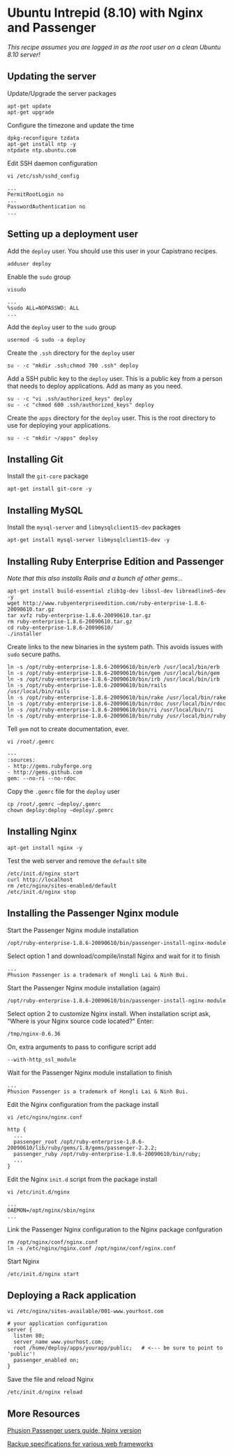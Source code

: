 Ubuntu Intrepid (8.10) with Nginx and Passenger
===============================================
*This recipe assumes you are logged in as the root user on a clean Ubuntu 8.10 server!*

Updating the server
-------------------

Update/Upgrade the server packages

    apt-get update
    apt-get upgrade

Configure the timezone and update the time

    dpkg-reconfigure tzdata
    apt-get install ntp -y
    ntpdate ntp.ubuntu.com

Edit SSH daemon configuration

    vi /etc/ssh/sshd_config

    ...
    PermitRootLogin no
    ...
    PasswordAuthentication no
    ...

Setting up a deployment user
----------------------------

Add the `deploy` user. You should use this user in your Capistrano recipes.

    adduser deploy

Enable the `sudo` group

    visudo
    
    ...
    %sudo ALL=NOPASSWD: ALL
    ...

Add the `deploy` user to the `sudo` group

    usermod -G sudo -a deploy

Create the `.ssh` directory for the `deploy` user

    su - -c "mkdir .ssh;chmod 700 .ssh" deploy

Add a SSH public key to the `deploy` user. This is a public key from a person that needs to deploy
applications. Add as many as you need.

    su - -c "vi .ssh/authorized_keys" deploy
    su - -c "chmod 600 .ssh/authorized_keys" deploy
    
Create the `apps` directory for the `deploy` user. This is the root directory to use for deploying
your applications.
    
    su - -c "mkdir ~/apps" deploy

Installing Git
--------------

Install the `git-core` package

    apt-get install git-core -y

Installing MySQL
----------------

Install the `mysql-server` and `libmysqlclient15-dev` packages

    apt-get install mysql-server libmysqlclient15-dev -y
    
Installing Ruby Enterprise Edition and Passenger
------------------------------------------------

_Note that this also installs Rails and a bunch of other gems..._

    apt-get install build-essential zlib1g-dev libssl-dev libreadline5-dev -y
    wget http://www.rubyenterpriseedition.com/ruby-enterprise-1.8.6-20090610.tar.gz
    tar xvfz ruby-enterprise-1.8.6-20090610.tar.gz
    rm ruby-enterprise-1.8.6-20090610.tar.gz
    cd ruby-enterprise-1.8.6-20090610/
    ./installer

Create links to the new binaries in the system path. This avoids issues with `sudo` secure paths.
  
    ln -s /opt/ruby-enterprise-1.8.6-20090610/bin/erb /usr/local/bin/erb
    ln -s /opt/ruby-enterprise-1.8.6-20090610/bin/gem /usr/local/bin/gem
    ln -s /opt/ruby-enterprise-1.8.6-20090610/bin/irb /usr/local/bin/irb
    ln -s /opt/ruby-enterprise-1.8.6-20090610/bin/rails /usr/local/bin/rails
    ln -s /opt/ruby-enterprise-1.8.6-20090610/bin/rake /usr/local/bin/rake
    ln -s /opt/ruby-enterprise-1.8.6-20090610/bin/rdoc /usr/local/bin/rdoc
    ln -s /opt/ruby-enterprise-1.8.6-20090610/bin/ri /usr/local/bin/ri
    ln -s /opt/ruby-enterprise-1.8.6-20090610/bin/ruby /usr/local/bin/ruby

Tell `gem` not to create documentation, ever.

    vi /root/.gemrc
    
    ---
    :sources:
    - http://gems.rubyforge.org
    - http://gems.github.com
    gem: --no-ri --no-rdoc

Copy the `.gemrc` file for the `deploy` user
    
    cp /root/.gemrc ~deploy/.gemrc
    chown deploy:deploy ~deploy/.gemrc

Installing Nginx
----------------

    apt-get install nginx -y
    
Test the web server and remove the `default` site

    /etc/init.d/nginx start
    curl http://localhost
    rm /etc/nginx/sites-enabled/default
    /etc/init.d/nginx stop

Installing the Passenger Nginx module
-------------------------------------

Start the Passenger Nginx module installation

    /opt/ruby-enterprise-1.8.6-20090610/bin/passenger-install-nginx-module

Select option 1 and download/compile/install Nginx and wait for it to finish
    
    ...
    Phusion Passenger is a trademark of Hongli Lai & Ninh Bui.

Start the Passenger Nginx module installation (again)

    /opt/ruby-enterprise-1.8.6-20090610/bin/passenger-install-nginx-module

Select option 2 to customize Nginx install. When installation script ask, "Where is your Nginx source code located?" Enter:

    /tmp/nginx-0.6.36
    
On, extra arguments to pass to configure script add

    --with-http_ssl_module

Wait for the Passenger Nginx module installation to finish

    ...
    Phusion Passenger is a trademark of Hongli Lai & Ninh Bui.
    
Edit the Nginx configuration from the package install

    vi /etc/nginx/nginx.conf
        
    http {
      ...
      passenger_root /opt/ruby-enterprise-1.8.6-20090610/lib/ruby/gems/1.8/gems/passenger-2.2.2;
      passenger_ruby /opt/ruby-enterprise-1.8.6-20090610/bin/ruby;
      ...
    }

Edit the Nginx `init.d` script from the package install
        
    vi /etc/init.d/nginx
  
    ...
    DAEMON=/opt/nginx/sbin/nginx
    ...
  
Link the Passenger Nginx configuration to the Nginx package confguration
    
    rm /opt/nginx/conf/nginx.conf
    ln -s /etc/nginx/nginx.conf /opt/nginx/conf/nginx.conf

Start Nginx

    /etc/init.d/nginx start

Deploying a Rack application
----------------------------

    vi /etc/nginx/sites-available/001-www.yourhost.com

    # your application configuration
    server {
      listen 80;
      server_name www.yourhost.com;
      root /home/deploy/apps/yourapp/public;   # <--- be sure to point to 'public'!
      passenger_enabled on;
    }

Save the file and reload Nginx
    
    /etc/init.d/nginx reload
    
More Resources
--------------
[Phusion Passenger users guide, Nginx version](http://www.modrails.com/documentation/Users%20guide%20Nginx.html)

[Rackup specifications for various web frameworks](http://www.modrails.com/documentation/Users%20guide%20Nginx.html#_rackup_specifications_for_various_web_frameworks)
